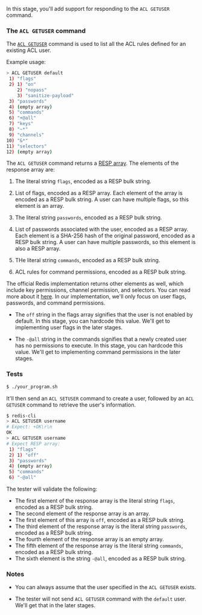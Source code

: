 In this stage, you'll add support for responding to the `ACL GETUSER` command.

### The `ACL GETUSER` command

The [`ACL GETUSER`](redis.io/docs/latest/commands/acl-getuser/) command is used to list all the ACL rules defined for an existing ACL user.

Example usage:

```bash
> ACL GETUSER default
 1) "flags"
 2) 1) "on"
    2) "nopass"
    3) "sanitize-payload"
 3) "passwords"
 4) (empty array)
 5) "commands"
 6) "+@all"
 7) "keys"
 8) "~*"
 9) "channels"
10) "&*"
11) "selectors"
12) (empty array)
```

The `ACL GETUSER` command returns a [RESP array](https://redis.io/docs/latest/develop/reference/protocol-spec/#arrays). The elements of the response array are:

1. The literal string `flags`, encoded as a RESP bulk string.

2. List of flags, encoded as a RESP array. Each element of the array is encoded as a RESP bulk string. A user can have multiple flags, so this element is an array.

3. The literal string `passwords`, encoded as a RESP bulk string.

4. List of passwords associated with the user, encoded as a RESP array. Each element is a SHA-256 hash of the original password, encoded as a RESP bulk string. A user can have multiple passwords, so this element is also a RESP array.

5. THe literal string `commands`, encoded as a RESP bulk string.

6. ACL rules for command permissions, encoded as a RESP bulk string.

The official Redis implementation returns other elements as well, which include key permissions, channel permission, and selectors. You can read more about it [here](https://redis.io/docs/latest/commands/acl-getuser/). In our implementation, we'll only focus on user flags, passwords, and command permissions.

- The `off` string in the flags array signifies that the user is not enabled by default. In this stage, you can hardcode this value. We'll get to implementing user flags in the later stages.

- The `-@all` string in the commands signifies that a newly created user has no permissions to execute. In this stage, you can hardcode this value. We'll get to implementing command permissions in the later stages.

### Tests

```bash
$ ./your_program.sh
```

It'll then send an `ACL SETUSER` command to create a user, followed by an `ACL GETUSER` command to retrieve the user's information.

```bash
$ redis-cli
> ACL SETUSER username
# Expect: +OK\r\n
OK
> ACL GETUSER username
# Expect RESP array:
 1) "flags"
 2) 1) "off"
 3) "passwords"
 4) (empty array)
 5) "commands"
 6) "-@all"
```

The tester will validate the following:

- The first element of the response array is the literal string `flags`, encoded as a RESP bulk string.
- The second element of the response array is an array.
- The first element of this array is `off`, encoded as a RESP bulk string.
- The third element of the response array is the literal string `passwords`, encoded as a RESP bulk string.
- The fourth element of the response array is an empty array.
- The fifth element of the response array is the literal string `commands`, encoded as a RESP bulk string.
- The sixth element is the string `-@all`, encoded as a RESP bulk string.


### Notes

- You can always assume that the user specified in the `ACL GETUSER` exists.

- The tester will not send `ACL GETUSER` command with the `default` user. We'll get that in the later stages.

